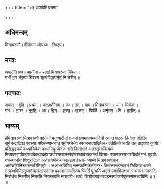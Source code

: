 +++
title = "०३ अपादेति प्रथमा"

+++
## अधिमन्त्रम्
मित्रावरुणौ। दीर्घतमा औचथ्यः। त्रिष्टुप्।

## मन्त्रः
अ॒पादे॑ति प्रथ॒मा प॒द्वती॑नां॒ कस्तद्वां॑ मित्रावरु॒णा चि॑केत ।  
गर्भो॑ भा॒रं भ॑र॒त्या चि॑दस्य ऋ॒तं पिप॒र्त्यनृ॑तं॒ नि ता॑रीत् ॥

## पदपाठः
अ॒पात् । ए॒ति॒ । प्र॒थ॒मा । प॒त्ऽवती॑नाम् । कः । तत् । वा॒म् । मि॒त्रा॒व॒रु॒णा॒ । आ । चि॒के॒त॒ ।  
गर्भः॑ । भा॒रम् । भ॒र॒ति॒ । आ । चि॒त् । अ॒स्य॒ । ऋ॒तम् । पिप॑र्ति । अनृ॑तम् । नि । ता॒री॒त् ॥

## भाष्यम्
हेमित्रावरुणा मित्रावरुणौ पद्वतीनां मनुष्यादीनां प्रजानां प्रथमाप्रथमभाविनी अपात् पादर- हितोषाः प्रतिदिनं सूर्यचन्द्रादिवत् स्वस्याः परिभ्रमणाभावात् सूर्यगमनेनैव स्वगमनादपादितिच- एतीतिचोपचर्यते तत् तादृशंवां युवयोः प्रसिद्धङ्कर्म कःआचिकेत कःआभिमुख्येनजानाति कितज्ञाने अतःस्तुत्यमित्यर्थः मित्रावरुणयोरहोरात्रदेवत्वादहोरात्रयोरन्तरालस्यैवोषस्त्वादेतत्कर्मत्वं किंचा- स्यलोकस्यभारन्निर्वाहं गर्भः युवयोः गर्भस्थानीयः शिशुरादित्यः अहोरात्रयोर्मध्यकालउत्पत्तेस्ता- भ्यामेव मित्रावरुणत्वात् अहोरात्रेवैमित्रावरुणावितिश्रुतेः । सआभरतिचित् समन्तान्निर्वहत्येवहर- तिवास्यभारंजाड्यं चिदित्यवधारणे तत्कथमितितदुच्यतेऋतंसत्यंजगतः प्रकाशगमनादिरूपं पिपर्ति पूरयति अनृतं उक्तविलक्षणं अन्धकारं गमनादि निरोधंच नितारीत् नितरति निमज्जयति नाशयती- त्यर्थः शिशोर्जगद्भारवहनरूपं कर्मयुष्मत्सामर्थ्यादिति ॥ ३ ॥